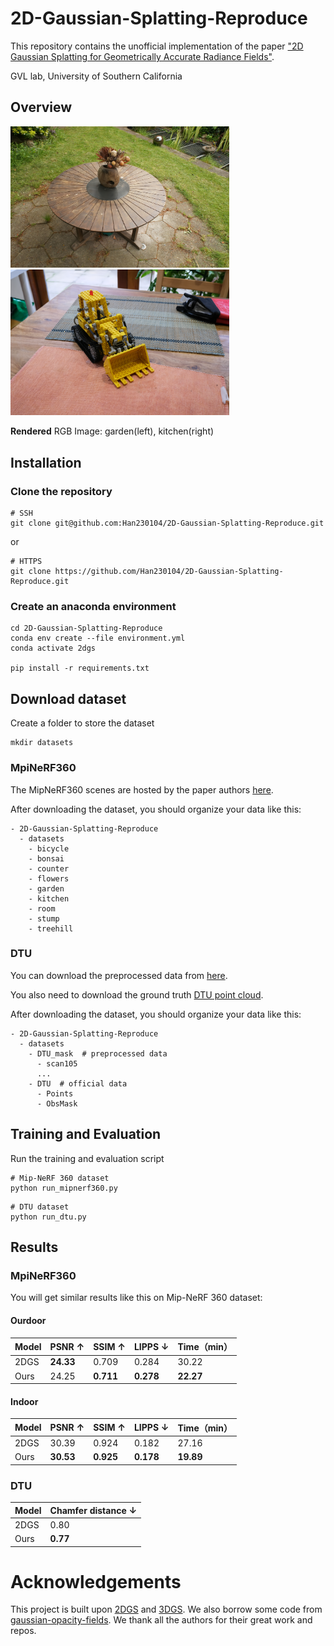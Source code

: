 # 2D-Gaussian-Splatting-Reproduce
This repository contains the unofficial implementation of the paper ["2D Gaussian Splatting for Geometrically Accurate Radiance Fields"](https://arxiv.org/pdf/2403.17888).

GVL lab, University of Southern California
## Overview
<p float="left">
  <img src="https://github.com/Han230104/2D-Gaussian-Splatting-Reproduce/blob/master/assets/garden-rgb.png?raw=true" width="350" />
   <img src="https://github.com/Han230104/2D-Gaussian-Splatting-Reproduce/blob/master/assets/kitchen-rgb.png?raw=true" width="350" />
</p>

**Rendered** RGB Image: garden(left), kitchen(right)

## Installation
### Clone the repository 
```
# SSH
git clone git@github.com:Han230104/2D-Gaussian-Splatting-Reproduce.git
```
or
```
# HTTPS
git clone https://github.com/Han230104/2D-Gaussian-Splatting-Reproduce.git
```
### Create an anaconda environment
```
cd 2D-Gaussian-Splatting-Reproduce
conda env create --file environment.yml
conda activate 2dgs

pip install -r requirements.txt
```
## Download dataset 
Create a folder to store the dataset
```
mkdir datasets
```
### MpiNeRF360
The MipNeRF360 scenes are hosted by the paper authors [here](https://jonbarron.info/mipnerf360/).

After downloading the dataset, you should organize your data like this:
```
- 2D-Gaussian-Splatting-Reproduce
  - datasets
    - bicycle
    - bonsai
    - counter
    - flowers
    - garden
    - kitchen
    - room
    - stump
    - treehill
```
### DTU
You can download the preprocessed data from [here](https://drive.google.com/drive/folders/1SJFgt8qhQomHX55Q4xSvYE2C6-8tFll9).

You also need to download the ground truth [DTU point cloud](https://roboimagedata.compute.dtu.dk/?page_id=36).

After downloading the dataset, you should organize your data like this:
```
- 2D-Gaussian-Splatting-Reproduce
  - datasets
    - DTU_mask  # preprocessed data
      - scan105
      ...
    - DTU  # official data
      - Points
      - ObsMask
```

## Training and Evaluation
Run the training and evaluation script
```
# Mip-NeRF 360 dataset
python run_mipnerf360.py
```

```
# DTU dataset
python run_dtu.py
```

## Results
### MpiNeRF360
You will get similar results like this on Mip-NeRF 360 dataset:
#### Ourdoor
| Model    | PSNR ↑     | SSIM ↑    | LIPPS ↓|  Time（min）      |
| ------   | ------     | ------    | ------ |  ------ |
| 2DGS     | **24.33**      |  0.709    | 0.284  |  30.22    |
| Ours     | 24.25      |  **0.711**    | **0.278**  | **22.27**   |
#### Indoor
| Model    | PSNR ↑     | SSIM ↑    | LIPPS ↓|   Time（min）      |
| ------   | ------     | ------    | ------ |  ------ |
| 2DGS     | 30.39      |  0.924    | 0.182  |   27.16      |
| Ours     | **30.53**      |  **0.925**    | **0.178**  | **19.89**  |

### DTU

| Model    | Chamfer distance ↓  |
| ------   | ------   | 
| 2DGS     | 0.80     | 
| Ours     | **0.77** | 

# Acknowledgements
This project is built upon [2DGS](https://surfsplatting.github.io/) and [3DGS](https://github.com/graphdeco-inria/gaussian-splatting). We also borrow some code from [gaussian-opacity-fields](https://github.com/autonomousvision/gaussian-opacity-fields). We thank all the authors for their great work and repos. 
